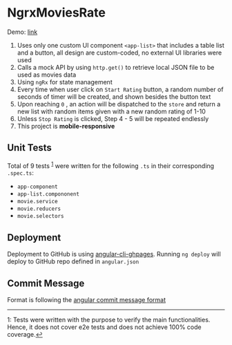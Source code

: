 # NgrxMoviesRate
Demo: [link](https://kyleleow.github.io/ngrx-movies-rate/)
1. Uses only one custom UI component `<app-list>` that includes a table list and a button, all design are custom-coded, no external UI libraries were used
2. Calls a mock API by using `http.get()` to retrieve local JSON file to be used as movies data
3. Using `ngRx` for state management
4. Every time when user click on `Start Rating` button, a random number of seconds of timer will be created, and shown besides the button text
5. Upon reaching `0` , an action will be dispatched to the `store` and return a new list with random items given with a new random rating of 1-10
6. Unless `Stop Rating` is clicked, Step 4 - 5 will be repeated endlessly
7. This project is **mobile-responsive**

## Unit Tests
Total of 9 tests <sup id="a1">[1](#myfootnote1)</sup> were written for the following `.ts` in their corresponding `.spec.ts`:
- `app-component`
- `app-list.compononent`
- `movie.service`
- `movie.reducers`
- `movie.selectors`

## Deployment
Deployment to GitHub is using [angular-cli-ghpages](https://github.com/angular-schule/angular-cli-ghpages).
Running `ng deploy` will deploy to GitHub repo defined in `angular.json`

## Commit Message
Format is following the [angular commit message format](https://github.com/angular/angular/blob/master/CONTRIBUTING.md)

---
<a id="myfootnote1">1</a>: Tests were written with the purpose to verify the main functionalities. Hence, it does not cover e2e tests and does not achieve 100% code coverage.[↩](#a1)
